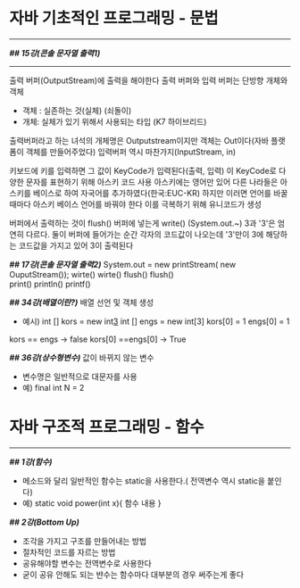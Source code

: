 # 자바 기초적인 프로그래밍 - 문법
***
***## 15강(콘솔 문자열 출력1)***
***
출력 버퍼(OutputStream)에 출력을 해야한다
출력 버퍼와 입력 버퍼는 단방향
개체와 객체
- 객체 : 실존하는 것(실체) (쇠돌이)
- 개체: 실체가 있기 위해서 사용되는 타입 (K7 하이브리드)

출력버퍼라고 하는 녀석의 개체명은 Outputstream이지만 객체는 Out이다(자바 플랫폼이 객체를 만들어주었다)
입력버퍼 역시 마찬가지(InputStream, in)

키보드에 키를 입력하면 그 값이 KeyCode가 입력된다(출력, 입력)
이 KeyCode로 다양한 문자를 표현하기 위해 아스키 코드 사용
아스키에는 영어만 있어 다른 나라들은 아스키를 베이스로 하여 자국어를 추가하였다(한국:EUC-KR)
하지만 이러면 언어를 바꿀때마다 아스키 베이스 언어를 바꿔야 한다
이를 극복하기 위해 유니코드가 생성

버퍼에서 출력하는 것이 flush() 버퍼에 넣는게 write() (System.out.~)
3과 '3'은 엄연히 다르다. 둘이 버퍼에 들어가는 순간 각자의 코드값이 나오는데 '3'만이 3에 해당하는
코드값을 가지고 있어 3이 출력된다

***## 17강(콘솔 문자열 출력2)***
System.out = new printStream( new OuputStream());
		wirte()		wirte()
		flush()		flush()		
		print()
		println()
		printf()

***## 34강(배열이란?)***
배열 선언 및 객체 생성
 - 예시)
int [] kors = new int[3](자료형)
int [] engs = new int[3]
kors[0] = 1
engs[0] = 1

kors == engs  -> false
kors[0] ==engs[0] -> True


***## 36강(상수형변수)***
값이 바뀌지 않는 변수 
 - 변수명은 일반적으로 대문자를 사용
 - 예)
final int N = 2

# 자바 구조적 프로그래밍 - 함수
***
***## 1강(함수)***
 - 메소드와 달리 일반적인 함수는 static을 사용한다.( 전역변수 역시 static을 붙인다)
 - 예)
static void power(int x){
	함수 내용
}

***## 2강(Bottom Up)***
 - 조각을 가지고 구조를 만들어내는 방법
 - 절차적인 코드를 자르는 방법
 - 공유해야할 변수는 전역변수로 사용한다
 - 굳이 공유 안해도 되는 뱐수는 함수마다 대부분의 경우 써주는게 좋다